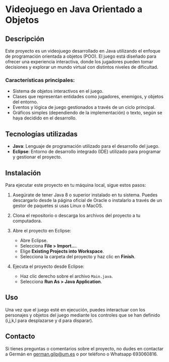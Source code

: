 # Videojuego en Java Orientado a Objetos

## Descripción
Este proyecto es un videojuego desarrollado en Java utilizando el enfoque de programación orientada a objetos (POO). El juego está diseñado para ofrecer una experiencia interactiva, donde los jugadores pueden tomar decisiones y explorar un mundo virtual con distintos niveles de dificultad.

### Características principales:
- Sistema de objetos interactivos en el juego.
- Clases que representan entidades como jugadores, enemigos, y objetos del entorno.
- Eventos y lógica de juego gestionados a través de un ciclo principal.
- Gráficos simples (dependiendo de la implementación) o texto, según se haya decidido en el desarrollo.

## Tecnologías utilizadas
- **Java**: Lenguaje de programación utilizado para el desarrollo del juego.
- **Eclipse**: Entorno de desarrollo integrado (IDE) utilizado para programar y gestionar el proyecto.

## Instalación
Para ejecutar este proyecto en tu máquina local, sigue estos pasos:

1. Asegúrate de tener Java 8 o superior instalado en tu sistema. Puedes descargarlo desde la página oficial de Oracle o instalarlo a través de un gestor de paquetes si usas Linux o MacOS.
   
2. Clona el repositorio o descarga los archivos del proyecto a tu computadora.

3. Abre el proyecto en Eclipse:
   - Abre Eclipse.
   - Selecciona **File > Import...**.
   - Elige **Existing Projects into Workspace**.
   - Selecciona la carpeta del proyecto y haz clic en **Finish**.

4. Ejecuta el proyecto desde Eclipse:
   - Haz clic derecho sobre el archivo `Main.java`.
   - Selecciona **Run As > Java Application**.

## Uso
Una vez que el juego esté en ejecución, puedes interactuar con los personajes y objetos del juego mediante los controles que se han definido (i,j,k,l para desplazarse y d para disparar).

## Contacto
Si tienes preguntas o comentarios sobre el proyecto, no dudes en contactar a Germán en german.gilp@um.es o por teléfono o Whatsapp 693060816.

